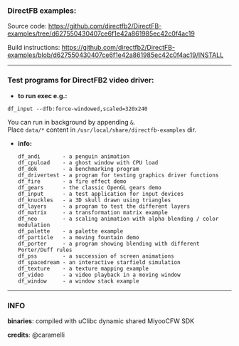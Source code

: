 ### DirectFB examples:
Source code:
https://github.com/directfb2/DirectFB-examples/tree/d627550430407ce6f1e42a861985ec42c0f4ac19

Build instructions: 
https://github.com/directfb2/DirectFB-examples/blob/d627550430407ce6f1e42a861985ec42c0f4ac19/INSTALL
______________________
### Test programs for DirectFB2 video driver:

- **to run exec e.g.:**
```
df_input --dfb:force-windowed,scaled=320x240
```
You can run in background by appending `&`.  
Place `data/*` content in `/usr/local/share/directfb-examples` dir.
- **info:**

	  df_andi       - a penguin animation
	  df_cpuload    - a ghost window with CPU load
	  df_dok        - a benchmarking program
	  df_drivertest - a program for testing graphics driver functions
	  df_fire       - a fire effect demo
	  df_gears      - the classic OpenGL gears demo
	  df_input      - a test application for input devices
	  df_knuckles   - a 3D skull drawn using triangles
	  df_layers     - a program to test the different layers
	  df_matrix     - a transformation matrix example
	  df_neo        - a scaling animation with alpha blending / color modulation
	  df_palette    - a palette example
	  df_particle   - a moving fountain demo
	  df_porter     - a program showing blending with different Porter/Duff rules
	  df_pss        - a succession of screen animations
	  df_spacedream - an interactive starfield simulation
	  df_texture    - a texture mapping example
	  df_video      - a video playback in a moving window
	  df_window     - a window stack example

______________________
### INFO

**binaries**: compiled with uClibc dynamic shared MiyooCFW SDK

**credits**: @caramelli